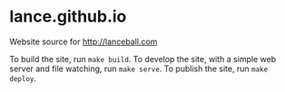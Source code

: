 lance.github.io
===============

Website source for http://lanceball.com

To build the site, run `make build`. To develop the site, with a simple web
server and file watching, run `make serve`. To publish the site, run `make deploy`.
